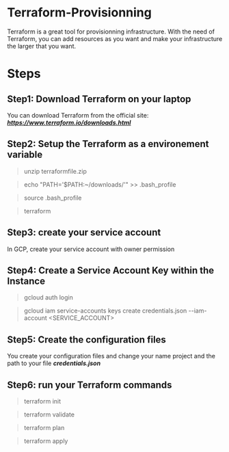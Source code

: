 # Terraform-Provisionning

Terraform is a great tool for provisionning infrastructure. With the need of Terraform, you can add resources as you want and make your infrastructure the larger that you want.

# Steps

## Step1: Download Terraform on your laptop

You can download Terraform from the official site: ***https://www.terraform.io/downloads.html***

## Step2: Setup the Terraform as a environement variable


>unzip terraformfile.zip

>echo "PATH='$PATH:~/downloads/'" >> .bash_profile

>source .bash_profile

>terraform

## Step3: create your service account

In GCP, create your service account with owner permission

## Step4: Create a Service Account Key within the Instance 

>gcloud auth login

>gcloud iam service-accounts keys create credentials.json --iam-account <SERVICE_ACCOUNT>

## Step5: Create the configuration files

You create your configuration files and change your name project and the path to your file ***credentials.json***

## Step6: run your Terraform commands

>terraform init

>terraform validate

>terraform plan

>terraform apply
